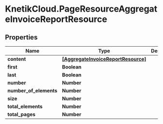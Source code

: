 # KnetikCloud.PageResourceAggregateInvoiceReportResource

## Properties
Name | Type | Description | Notes
------------ | ------------- | ------------- | -------------
**content** | [**[AggregateInvoiceReportResource]**](AggregateInvoiceReportResource.md) |  | [optional] 
**first** | **Boolean** |  | [optional] 
**last** | **Boolean** |  | [optional] 
**number** | **Number** |  | [optional] 
**number_of_elements** | **Number** |  | [optional] 
**size** | **Number** |  | [optional] 
**total_elements** | **Number** |  | [optional] 
**total_pages** | **Number** |  | [optional] 


